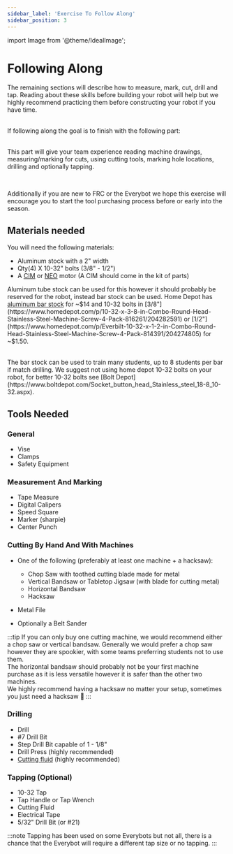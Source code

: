 ```yaml
---
sidebar_label: 'Exercise To Follow Along'
sidebar_position: 3
---
```


import Image from '@theme/IdealImage';

# Following Along

The remaining sections will describe how to measure, mark, cut, drill and tap. Reading about these skills before building your robot will help but we highly recommend practicing them before constructing your robot if you have time.

<br/>
If following along the goal is to finish with the following part:
<br/>

<div style={{ textAlign: 'center'}}><div style={{overflow: 'hidden', display: 'inline-block', margin: '0.00px 0.00px'}}><span style={{overflow: 'hidden', display: 'inline-block', margin: '0.00px 0.00px', border: '0.00px solid #000000', transform: 'rotate(0.00rad) translateZ(0px)',  width: '624.00px'}}><Image autoLoad={"true"} img={require("/static/media/mechanical/following-along/image_0.png")} ></Image></span></div></div>

<br/>

This part will give your team experience reading machine drawings, measuring/marking for cuts, using cutting tools, marking hole locations, drilling and optionally tapping.

<br/> 

Additionally if you are new to FRC or the Everybot we hope this exercise will encourage you to start the tool purchasing process before or early into the season.

## Materials needed

You will need the following materials:
<br/>
- Aluminum stock with a 2" width
- Qty(4) X 10-32" bolts (3/8" - 1/2")
- A [CIM](https://www.andymark.com/products/2-5-in-cim-motor) or [NEO](https://www.revrobotics.com/rev-21-1650/) motor (A CIM should come in the kit of parts)

Aluminum tube stock can be used for this however it should probably be reserved for the robot, instead bar stock can be used. Home Depot has [aluminum bar stock](https://www.homedepot.com/p/Everbilt-2-in-x-36-in-Aluminum-Flat-Bar-with-1-8-in-Thick-801977/204273999) for ~$14 and 10-32 bolts in [3/8"](https://www.homedepot.com/p/10-32-x-3-8-in-Combo-Round-Head-Stainless-Steel-Machine-Screw-4-Pack-816261/204282591) or [1/2"](https://www.homedepot.com/p/Everbilt-10-32-x-1-2-in-Combo-Round-Head-Stainless-Steel-Machine-Screw-4-Pack-814391/204274805) for ~$1.50. 

<br/>
The bar stock can be used to train many students, up to 8 students per bar if match drilling. We suggest not using home depot 10-32 bolts on your robot, for better 10-32 bolts see [Bolt Depot](https://www.boltdepot.com/Socket_button_head_Stainless_steel_18-8_10-32.aspx).

## Tools Needed

### General

- Vise
- Clamps
- Safety Equipment

### Measurement And Marking

- Tape Measure
- Digital Calipers
- Speed Square
- Marker (sharpie)
- Center Punch

### Cutting By Hand And With Machines

- One of the following (preferably at least one machine + a hacksaw):

  - Chop Saw with toothed cutting blade made for metal
  - Vertical Bandsaw or Tabletop Jigsaw (with blade for cutting metal)
  - Horizontal Bandsaw
  - Hacksaw
- Metal File
- Optionally a Belt Sander

:::tip
If you can only buy one cutting machine, we would recommend either a chop saw or vertical bandsaw. Generally we would prefer a chop saw however they are spookier, with some teams preferring students not to use them.
<br/>
The horizontal bandsaw should probably not be your first machine purchase as it is less versatile however it is safer than the other two machines.
<br/>
We highly recommend having a hacksaw no matter your setup, sometimes you just need a hacksaw 🙂
:::

### Drilling
- Drill
- #7 Drill Bit
- Step Drill Bit capable of 1 - 1/8"
- Drill Press (highly recommended)
- [Cutting fluid](https://www.acehardware.com/departments/plumbing/plumbing-tools/cutting-fluids/2410348) (highly recommended)

### Tapping (Optional)
- 10-32 Tap
- Tap Handle or Tap Wrench
- Cutting Fluid
- Electrical Tape
- 5/32" Drill Bit (or #21)

:::note
Tapping has been used on some Everybots but not all, there is a chance that the Everybot will require a different tap size or no tapping.
:::